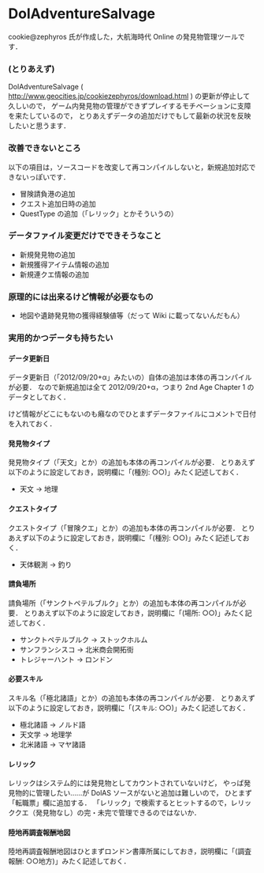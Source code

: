# DolAdventureSalvage #

cookie@zephyros 氏が作成した，大航海時代 Online の発見物管理ツールです．


### (とりあえず) ###

DolAdventureSalvage ( http://www.geocities.jp/cookiezephyros/download.html ) の更新が停止して久しいので，
ゲーム内発見物の管理ができずプレイするモチベーションに支障を来たしているので，
とりあえずデータの追加だけでもして最新の状況を反映したいと思うます．


### 改善できないところ ###

以下の項目は，ソースコードを改変して再コンパイルしないと，新規追加対応できないっぽいです．

* 冒険請負港の追加
* クエスト追加日時の追加
* QuestType の追加（「レリック」とかそういうの）

### データファイル変更だけでできそうなこと ###

* 新規発見物の追加
* 新規獲得アイテム情報の追加
* 新規連クエ情報の追加

### 原理的には出来るけど情報が必要なもの ###

* 地図や遺跡発見物の獲得経験値等（だって Wiki に載ってないんだもん）

### 実用的かつデータも持ちたい ###

#### データ更新日 ####
データ更新日（「2012/09/20+α」みたいの）自体の追加は本体の再コンパイルが必要．
なので新規追加は全て 2012/09/20+α，つまり 2nd Age Chapter 1 のデータとしておく．

けど情報がどこにもないのも癪なのでひとまずデータファイルにコメントで日付を入れておく．

#### 発見物タイプ ####
発見物タイプ（「天文」とか）の追加も本体の再コンパイルが必要．
とりあえず以下のように設定しておき，説明欄に「(種別: ○○)」みたく記述しておく．
 * 天文 → 地理

#### クエストタイプ ####
クエストタイプ（「冒険クエ」とか）の追加も本体の再コンパイルが必要．
とりあえず以下のように設定しておき，説明欄に「(種別: ○○)」みたく記述しておく．
 * 天体観測 → 釣り

#### 請負場所 ####
請負場所（「サンクトペテルブルク」とか）の追加も本体の再コンパイルが必要．
とりあえず以下のように設定しておき，説明欄に「(場所: ○○)」みたく記述しておく．
 * サンクトペテルブルク → ストックホルム
 * サンフランシスコ → 北米商会開拓街
 * トレジャーハント → ロンドン

#### 必要スキル ####
スキル名（「極北諸語」とか）の追加も本体の再コンパイルが必要．
とりあえず以下のように設定しておき，説明欄に「(スキル: ○○)」みたく記述しておく．
 * 極北諸語 → ノルド語
 * 天文学 → 地理学
 * 北米諸語 → マヤ諸語

#### レリック ####
レリックはシステム的には発見物としてカウントされていないけど，
やっぱ発見物的に管理したい……が DolAS ソースがないと追加は難しいので，
ひとまず「転職票」欄に追加する．
「レリック」で検索するとヒットするので，レリッククエ（発見物なし）の完・未完で管理できるのではないか．

#### 陸地再調査報酬地図 ####
陸地再調査報酬地図はひとまずロンドン書庫所属にしておき，説明欄に「(調査報酬: ○○地方)」みたく記述しておく．

